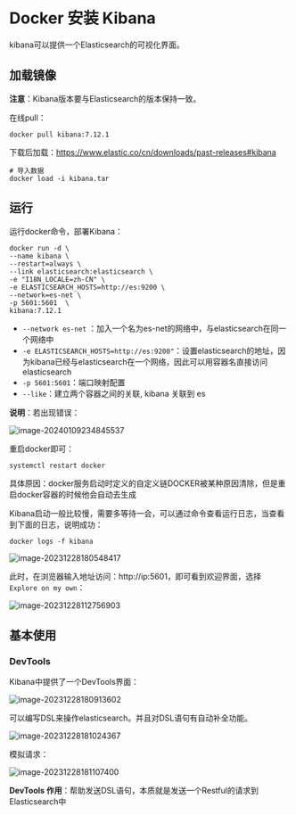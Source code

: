 # Docker 安装 Kibana

kibana可以提供一个Elasticsearch的可视化界面。

## 加载镜像

**注意**：Kibana版本要与Elasticsearch的版本保持一致。

在线pull：

```docker
docker pull kibana:7.12.1
```

下载后加载：https://www.elastic.co/cn/downloads/past-releases#kibana

```docker
# 导入数据
docker load -i kibana.tar
```

## 运行

运行docker命令，部署Kibana：

```docker
docker run -d \
--name kibana \
--restart=always \
--link elasticsearch:elasticsearch \
-e "I18N_LOCALE=zh-CN" \
-e ELASTICSEARCH_HOSTS=http://es:9200 \
--network=es-net \
-p 5601:5601  \
kibana:7.12.1
```

- `--network es-net` ：加入一个名为es-net的网络中，与elasticsearch在同一个网络中
- `-e ELASTICSEARCH_HOSTS=http://es:9200"`：设置elasticsearch的地址，因为kibana已经与elasticsearch在一个网络，因此可以用容器名直接访问elasticsearch
- `-p 5601:5601`：端口映射配置
- `--like`：建立两个容器之间的关联, kibana 关联到 es

**说明**：若出现错误：

![image-20240109234845537](https://fastly.jsdelivr.net/gh/LetengZzz/img@main/tc2/img202401092348278.png)

重启docker即可：

```
systemctl restart docker
```

具体原因：docker服务启动时定义的自定义链DOCKER被某种原因清除，但是重启docker容器的时候他会自动去生成

Kibana启动一般比较慢，需要多等待一会，可以通过命令查看运行日志，当查看到下面的日志，说明成功：

```docker
docker logs -f kibana
```

![image-20231228180548417](https://fastly.jsdelivr.net/gh/LetengZzz/img@main/tc2/img202312281805788.png)

此时，在浏览器输入地址访问：http://ip:5601，即可看到欢迎界面，选择 `Explore on my own`：

![image-20231228112756903](https://fastly.jsdelivr.net/gh/LetengZzz/img@main/tc2/img202312281128011.png)

## 基本使用

### DevTools

Kibana中提供了一个DevTools界面：

![image-20231228180913602](https://fastly.jsdelivr.net/gh/LetengZzz/img@main/tc2/img202412032348417.png)

可以编写DSL来操作elasticsearch。并且对DSL语句有自动补全功能。

![image-20231228181024367](https://fastly.jsdelivr.net/gh/LetengZzz/img@main/tc2/img202312281810457.png)

模拟请求：

![image-20231228181107400](https://fastly.jsdelivr.net/gh/LetengZzz/img@main/tc2/img202312281811108.png)

**DevTools 作用**：帮助发送DSL语句，本质就是发送一个Restful的请求到 Elasticsearch中

